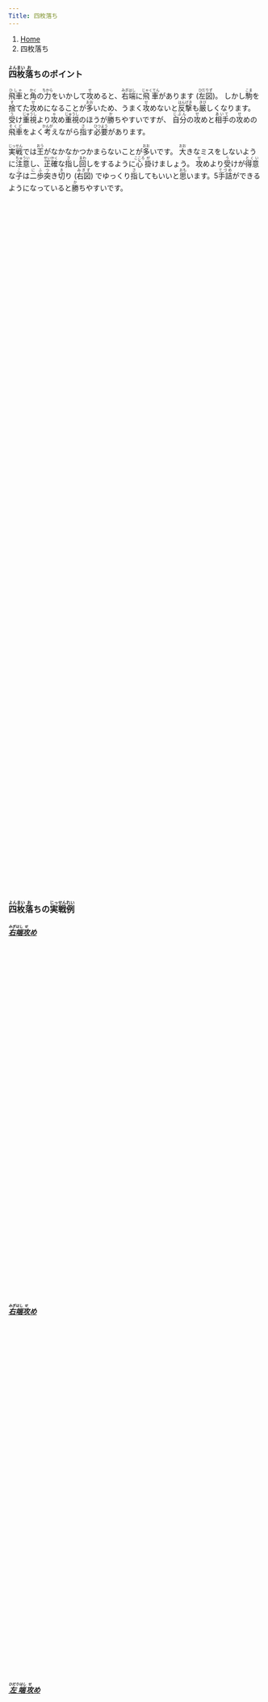 ```yaml
---
Title: 四枚落ち
---
```

<nav aria-label="breadcrumb">
  <ol class="breadcrumb mb-3">
    <li class="breadcrumb-item"><a href="/shogi-beginners/">Home</a></li>
    <li class="breadcrumb-item active" aria-current="page">四枚落ち</li>
  </ol>
</nav>
<div class="row">
  <div class="col-lg-6">
    <h3 class="pt-4"><ruby>四枚<rt>よんまい</rt></ruby><ruby>落<rt>お</rt></ruby>ちのポイント</h3>
    <p><ruby>飛車<rt>ひしゃ</rt></ruby>と<ruby>角<rt>かく</rt></ruby>の<ruby>力<rt>ちから</rt></ruby
    >をいかして<ruby>攻<rt>せ</rt></ruby>めると、<ruby>右端<rt>みぎはし</rt></ruby
    >に<ruby>飛車<rt>じゃくてん</rt></ruby>があります (<ruby>左図<rt>ひだりず</rt></ruby>)。
    しかし<ruby>駒<rt>こま</rt></ruby>を<ruby>捨<rt>す</rt></ruby
    >てた<ruby>攻<rt>せ</rt></ruby>めになることが<ruby>多<rt>おお</rt></ruby
    >いため、うまく<ruby>攻<rt>せ</rt></ruby>めないと<ruby>反撃<rt>はんげき</rt></ruby
    >も<ruby>厳<rt>きび</rt></ruby>しくなります。
    <ruby>受<rt>う</rt></ruby>け<ruby>重視<rt>じゅうし</rt></ruby
    >より<ruby>攻<rt>ゃ</rt></ruby>め<ruby>重視<rt>じゅうし</rt></ruby
    >のほうが<ruby>勝<rt>か</rt></ruby>ちやすいですが、
    <ruby>自分<rt>じぶん</rt></ruby>の<ruby>攻<rt>せ</rt></ruby
    >めと<ruby>相手<rt>あいて</rt></ruby>の<ruby>攻<rt>せ</rt></ruby
    >めの<ruby>飛車<rt>そくど</rt></ruby>をよく<ruby>考<rt>かんが</rt></ruby
    >えながら<ruby>指<rt>さ</rt></ruby>す<ruby>必要<rt>ひつよう</rt></ruby>があります。</p>
    <p><ruby>実戦<rt>じっせん</rt></ruby>では<ruby>王<rt>おう</rt></ruby
    >がなかなかつかまらないことが<ruby>多<rt>おお</rt></ruby>いです。
    <ruby>大<rt>おお</rt></ruby>きなミスをしないように<ruby>注意<rt>ちゅうい</rt></ruby
    >し、<ruby>正確<rt>せいかく</rt></ruby>な<ruby>指<rt>さ</rt></ruby
    >し<ruby>回<rt>まわ</rt></ruby>しをするように<ruby>心<rt>こころ</rt></ruby
    ><ruby>掛<rt>が</rt></ruby>けましょう。
    <ruby>攻<rt>せ</rt></ruby>めより<ruby>受<rt>う</rt></ruby
    >けが<ruby>得意<rt>とくい</rt></ruby>な<ruby>子<rt>こ</rt></ruby
    >は<ruby>二歩<rt>にふ</rt></ruby><ruby>突<rt>つ</rt></ruby>き<ruby>切<rt>き</rt></ruby
    >り (<ruby>右図<rt>みぎず</rt></ruby>) でゆっくり<ruby>指<rt>さ</rt></ruby
    >してもいいと<ruby>思<rt>おも</rt></ruby>います。5<ruby>手詰<rt>てづめ</rt></ruby
    >ができるようになっていると<ruby>勝<rt>か</rt></ruby>ちやすいです。</p>
  </div>
  <div class="col">
    <div class="col p-1" tabindex="-1">
      <script id="summary1-kif" type="kif">
上手：上手
上手の持駒：なし
  ９ ８ ７ ６ ５ ４ ３ ２ １
+---------------------------+
| ・v桂 ・ ・ ・ ・ ・v桂 ・|一
| ・ ・ ・ ・v玉 ・v金v銀 ・|二
|v歩v歩 ・v歩v銀v歩v歩v歩v歩|三
| ・ ・v歩v金v歩 ・ ・ ・ ・|四
| ・ ・ ・ ・ ・ ・ ・ 銀 歩|五
| ・ ・ 歩 ・ ・ ・ ・ ・ ・|六
| 歩 歩 ・ 歩 歩 歩 歩 ・ ・|七
| ・ 角 ・ ・ ・ ・ ・ 飛 ・|八
| 香 桂 銀 金 玉 金 ・ 桂 香|九
+---------------------------+
下手：下手
下手の持駒：歩　
手数＝24  ▲２五銀  まで
      </script>
      <svg id="summary1" xmlns="http://www.w3.org/2000/svg" viewBox="0,0,400,540"></svg>
    </div>
  </div>
  <div class="col">
    <div class="col p-1" tabindex="-1">
      <script id="summary2-kif" type="kif">
上手：下手
上手の持駒：なし
  ９ ８ ７ ６ ５ ４ ３ ２ １
+---------------------------+
| ・v桂 ・ ・ ・ ・ ・v桂 ・|一
| ・ ・v金 ・v玉 ・v金v銀 ・|二
|v歩v歩 ・v歩v銀v歩v歩v歩v歩|三
| ・ ・v歩 ・v歩 ・ ・ ・ ・|四
| ・ ・ ・ ・ ・ 歩 歩 ・ ・|五
| ・ ・ 歩 ・ ・ ・ ・ ・ ・|六
| 歩 歩 ・ 歩 歩 銀 ・ 歩 歩|七
| ・ 角 ・ ・ ・ ・ 飛 ・ ・|八
| 香 桂 銀 金 玉 金 ・ 桂 香|九
+---------------------------+
下手：上手
下手の持駒：なし
手数＝16  ▲３八飛  まで
      </script>
      <svg id="summary2" xmlns="http://www.w3.org/2000/svg" viewBox="0,0,400,540"></svg>
    </div>
  </div>
</div>
<div>
  <h3 class="pt-4"><ruby>四枚<rt>よんまい</rt></ruby><ruby>落<rt>お</rt></ruby>ちの<ruby>実戦<rt>じっせん</rt></ruby><ruby>例<rt>れい</rt></ruby></h3>
  <div class="row">
    <div class="col-md">
      <div class="row">
        <div class="col pb-3">
          <a href="/shogi-beginners/4mai/example1/">
            <h5><ruby>右端<rt>みぎはし</rt></ruby><ruby>攻<rt>せ</rt></ruby>め</h5>
            <script id="example1-kif" type="kif">
上手：上手
上手の持駒：なし
  ９ ８ ７ ６ ５ ４ ３ ２ １
+---------------------------+
| ・v桂 ・ ・ ・ ・ ・v桂 ・|一
| ・ ・ ・ ・v玉 ・v金v銀 ・|二
|v歩v歩 ・v歩v銀v歩v歩v歩v歩|三
| ・ ・v歩v金v歩 ・ ・ ・ ・|四
| ・ ・ ・ ・ ・ ・ ・ 銀 歩|五
| ・ ・ 歩 ・ ・ ・ ・ ・ ・|六
| 歩 歩 ・ 歩 歩 歩 歩 ・ ・|七
| ・ 角 ・ ・ ・ ・ ・ 飛 ・|八
| 香 桂 銀 金 玉 金 ・ 桂 香|九
+---------------------------+
下手：下手
下手の持駒：歩　
手数＝24  ▲２五銀  まで
            </script>
            <svg id="example1" xmlns="http://www.w3.org/2000/svg" viewBox="0,0,400,540"></svg>
          </a>
        </div>
        <div class="col pb-3">
          <a href="/shogi-beginners/4mai/example2/">
            <h5><ruby>右端<rt>みぎはし</rt></ruby><ruby>攻<rt>せ</rt></ruby>め</h5>
            <script id="example2-kif" type="kif">
上手：上手
上手の持駒：なし
  ９ ８ ７ ６ ５ ４ ３ ２ １
+---------------------------+
| ・v桂 ・ ・ ・ ・ ・v桂 ・|一
| ・ ・ ・ ・ ・v金v金v銀 ・|二
|v歩v歩v歩v歩v銀v玉 ・v歩v歩|三
| ・ ・ ・ ・v歩v歩v歩 ・ ・|四
| ・ ・ ・ ・ ・ ・ ・ 銀 歩|五
| ・ ・ 歩 ・ ・ ・ ・ ・ ・|六
| 歩 歩 ・ 歩 歩 歩 歩 ・ ・|七
| ・ 角 ・ ・ ・ ・ ・ 飛 ・|八
| 香 桂 銀 金 玉 金 ・ 桂 香|九
+---------------------------+
下手：下手
下手の持駒：歩　
手数＝25  △４二金右  まで
            </script>
            <svg id="example2" xmlns="http://www.w3.org/2000/svg" viewBox="0,0,400,540"></svg>
          </a>
        </div>
      </div>
    </div>
    <div class="col-md">
      <div class="row">
        <div class="col pb-3">
          <a href="/shogi-beginners/4mai/example3/">
            <h5><ruby>左端<rt>ひだりはし</rt></ruby><ruby>攻<rt>せ</rt></ruby>め</h5>
            <script id="example3-kif" type="kif">
上手：上手
上手の持駒：なし
  ９ ８ ７ ６ ５ ４ ３ ２ １
+---------------------------+
| ・v桂 ・v金 ・ ・v銀v桂 ・|一
| ・ ・ ・ ・v玉 ・v金 ・ ・|二
|v歩v歩 ・v歩v銀v歩v歩v歩v歩|三
| ・ ・v歩 ・v歩 ・ ・ ・ ・|四
| 歩 ・ ・ ・ ・ ・ ・ ・ ・|五
| ・ ・ 歩 ・ ・ ・ ・ ・ ・|六
| ・ 歩 ・ 歩 歩 歩 歩 ・ 歩|七
| ・ 角 ・ ・ ・ ・ ・ 飛 ・|八
| 香 桂 銀 金 玉 金 銀 桂 香|九
+---------------------------+
下手：下手
下手の持駒：歩　
手数＝16  ▲９五歩  まで
            </script>
            <svg id="example3" xmlns="http://www.w3.org/2000/svg" viewBox="0,0,400,540"></svg>
          </a>
        </div>
        <div class="col pb-3">
          <a href="/shogi-beginners/4mai/example4/">
            <h5><ruby>二歩<rt>にふ</rt></ruby><ruby>突<rt>つ</rt></ruby>き<ruby>切<rt>き</rt></ruby>り</h5>
            <script id="example4-kif" type="kif">
上手：下手
上手の持駒：なし
  ９ ８ ７ ６ ５ ４ ３ ２ １
+---------------------------+
| ・v桂 ・ ・ ・ ・ ・v桂 ・|一
| ・ ・v金 ・v玉 ・v金v銀 ・|二
|v歩v歩 ・v歩v銀v歩v歩v歩v歩|三
| ・ ・v歩 ・v歩 ・ ・ ・ ・|四
| ・ ・ ・ ・ ・ 歩 歩 ・ ・|五
| ・ ・ 歩 ・ ・ ・ ・ ・ ・|六
| 歩 歩 ・ 歩 歩 銀 ・ 歩 歩|七
| ・ 角 ・ ・ ・ ・ 飛 ・ ・|八
| 香 桂 銀 金 玉 金 ・ 桂 香|九
+---------------------------+
下手：上手
下手の持駒：なし
手数＝16  ▲３八飛  まで
            </script>
            <svg id="example4" xmlns="http://www.w3.org/2000/svg" viewBox="0,0,400,540"></svg>
          </a>
        </div>
      </div>
    </div>
  </div>
</div>
<div>
  <div class="row pt-3">
    <div class="col-md">
      <div class="row">
        <div class="col pb-3">
          <a href="/shogi-beginners/4mai/example5/">
            <h5><ruby>右端<rt>みぎはし</rt></ruby><ruby>攻<rt>せ</rt></ruby>め</h5>
            <script id="example5-kif" type="kif">
上手：上手
上手の持駒：なし
  ９ ８ ７ ６ ５ ４ ３ ２ １
+---------------------------+
| ・v桂 ・v金 ・ ・ ・ ・ ・|一
| ・ ・ ・ ・ ・ ・v金v銀 ・|二
|v歩v歩v歩v歩v銀v玉v桂v歩v歩|三
| ・ ・ ・ ・v歩v歩v歩 ・ ・|四
| ・ ・ ・ ・ ・ ・ ・ ・ 歩|五
| ・ ・ 歩 ・ ・ ・ 銀 ・ ・|六
| 歩 歩 ・ 歩 歩 歩 歩 ・ ・|七
| ・ 角 ・ ・ ・ ・ ・ 飛 ・|八
| 香 桂 銀 金 玉 金 ・ 桂 香|九
+---------------------------+
下手：下手
下手の持駒：歩　
手数＝23  △３三桂  まで
            </script>
            <svg id="example5" xmlns="http://www.w3.org/2000/svg" viewBox="0,0,400,540"></svg>
          </a>
        </div>
        <div class="col pb-3">
          <a href="/shogi-beginners/4mai/example6/">
            <h5><ruby>右端<rt>みぎはし</rt></ruby><ruby>攻<rt>せ</rt></ruby>め</h5>
            <script id="example6-kif" type="kif">
上手：上手
上手の持駒：なし
  ９ ８ ７ ６ ５ ４ ３ ２ １
+---------------------------+
| ・v桂 ・ ・ ・ ・v玉v桂 ・|一
| ・ ・ ・ ・v金 ・v金v銀 ・|二
|v歩 ・ ・v歩 ・v歩v歩v歩v歩|三
| ・v歩v歩v銀v歩 ・ ・ ・ ・|四
| ・ ・ ・ ・ ・ ・ ・ ・ 歩|五
| ・ ・ 歩 ・ ・ ・ 歩 ・ ・|六
| 歩 歩 ・ 歩 歩 歩 ・ ・ ・|七
| ・ 角 金 銀 ・ 銀 ・ 飛 ・|八
| 香 桂 ・ 玉 ・ 金 ・ 桂 香|九
+---------------------------+
下手：下手
下手の持駒：歩　
手数＝27  △３一玉  まで
            </script>
            <svg id="example6" xmlns="http://www.w3.org/2000/svg" viewBox="0,0,400,540"></svg>
          </a>
        </div>
      </div>
    </div>
    <div class="col-md">
      <div class="row">
        <div class="col pb-3">
          <a href="/shogi-beginners/4mai/example7/">
            <h5><ruby>右端<rt>みぎはし</rt></ruby><ruby>攻<rt>せ</rt></ruby>め</h5>
            <script id="example7-kif" type="kif">
上手：上手
上手の持駒：歩　
  ９ ８ ７ ６ ５ ４ ３ ２ １
+---------------------------+
| ・v桂 ・ ・ ・ ・ ・v桂 ・|一
| ・ ・ ・ ・v金v玉v金v銀 ・|二
|v歩 ・ ・v歩 ・v歩v歩 ・v歩|三
| ・v歩v歩v銀v歩 ・ ・ ・ ・|四
| ・ ・ ・ ・ ・ ・ ・ ・ 歩|五
| ・ ・ 歩 ・ ・ ・ 銀 ・ ・|六
| 歩 歩 ・ 歩 歩 歩 歩 ・ ・|七
| ・ 角 ・ ・ ・ ・ ・ 飛 ・|八
| 香 桂 銀 金 玉 金 ・ 桂 香|九
+---------------------------+
下手：下手
下手の持駒：歩　
手数＝23  △５二金  まで
            </script>
            <svg id="example7" xmlns="http://www.w3.org/2000/svg" viewBox="0,0,400,540"></svg>
          </a>
        </div>
        <div class="col pb-3">
          <a href="/shogi-beginners/4mai/example8/">
            <h5><ruby>右端<rt>みぎはし</rt></ruby><ruby>攻<rt>せ</rt></ruby>め</h5>
            <script id="example8-kif" type="kif">
上手：上手
上手の持駒：なし
  ９ ８ ７ ６ ５ ４ ３ ２ １
+---------------------------+
| ・v桂 ・ ・ ・ ・ ・v桂 ・|一
| ・ ・ ・ ・v金 ・v金v銀 ・|二
| ・ ・ ・v歩 ・v玉 ・v歩v歩|三
|v歩v歩v歩v銀 ・v歩v歩 ・ ・|四
| ・ ・ ・ ・v歩 ・ ・ ・ 歩|五
| 歩 ・ 歩 ・ ・ ・ 銀 ・ ・|六
| ・ 歩 ・ 歩 歩 歩 歩 ・ ・|七
| ・ 角 金 銀 金 ・ ・ 飛 ・|八
| 香 桂 ・ 玉 ・ ・ ・ 桂 香|九
+---------------------------+
下手：下手
下手の持駒：歩　
手数＝33  △９四歩  まで
            </script>
            <svg id="example8" xmlns="http://www.w3.org/2000/svg" viewBox="0,0,400,540"></svg>
          </a>
        </div>
      </div>
    </div>
  </div>
</div>
<div class="pt-4">
  <h3><ruby>詰将棋<rt>つめしょうぎ</rt></ruby>のおすすめ<ruby>書籍<rt>しょせき</rt></ruby></h3>
  <p>5<ruby>手詰<rt>てづめ</rt></ruby>の<ruby>練習<rt>れんしゅう</rt></ruby>をおすすめします。</p>
  <div class="text-center pt-3">
    <iframe loading="lazy" style="width:120px;height:240px;" marginwidth="0" marginheight="0" scrolling="no" frameborder="0" src="https://rcm-fe.amazon-adsystem.com/e/cm?ref=qf_sp_asin_til&t=manbossocialt-22&m=amazon&o=9&p=8&l=as1&IS1=1&detail=1&asins=4861370353&linkId=7f2b045e5de6d20c261e1121181d0f8e&bc1=ffffff&amp;lt1=_top&fc1=333333&lc1=0066c0&bg1=ffffff&f=ifr"></iframe>
    <iframe loading="lazy" style="width:120px;height:240px;" marginwidth="0" marginheight="0" scrolling="no" frameborder="0" src="https://rcm-fe.amazon-adsystem.com/e/cm?ref=qf_sp_asin_til&t=manbossocialt-22&m=amazon&o=9&p=8&l=as1&IS1=1&detail=1&asins=4861370418&linkId=7d49bbad1901fcb11481d4b2f995c955&bc1=ffffff&amp;lt1=_top&fc1=333333&lc1=0066c0&bg1=ffffff&f=ifr"></iframe>
    <iframe loading="lazy" style="width:120px;height:240px;" marginwidth="0" marginheight="0" scrolling="no" frameborder="0" src="https://rcm-fe.amazon-adsystem.com/e/cm?ref=qf_sp_asin_til&t=manbossocialt-22&m=amazon&o=9&p=8&l=as1&IS1=1&detail=1&asins=4861370507&linkId=7d657a68fcda4dcb682183d5521b49f2&bc1=ffffff&amp;lt1=_top&fc1=333333&lc1=0066c0&bg1=ffffff&f=ifr"></iframe>
    <iframe loading="lazy" style="width:120px;height:240px;" marginwidth="0" marginheight="0" scrolling="no" frameborder="0" src="https://rcm-fe.amazon-adsystem.com/e/cm?ref=qf_sp_asin_til&t=manbossocialt-22&m=amazon&o=9&p=8&l=as1&IS1=1&detail=1&asins=4422751220&linkId=b86a7ee7dec0ce2d9046d331e03d3f90&bc1=ffffff&amp;lt1=_top&fc1=333333&lc1=0066c0&bg1=ffffff&f=ifr"></iframe>
  </div>
</div>
<script src="/shogi-beginners/kifu-viewer.js"></script>
{{< script >}}
  ['summary1', 'summary2', 'example1', 'example2', 'example3', 'example4',
   'example5', 'example6', 'example7', 'example8'].forEach(id => {
    new KifuViewer(document.getElementById(id), { buttons: 'none' })
      .loadString(document.getElementById(id + '-kif').textContent);
  });
{{< /script >}}

